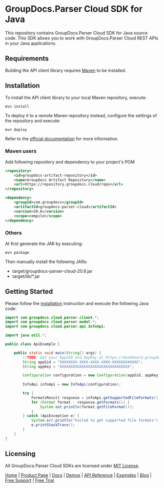# GroupDocs.Parser Cloud SDK for Java
This repository contains GroupDocs.Parser Cloud SDK for Java source code. This SDK allows you to work with GroupDocs.Parser Cloud REST APIs in your Java applications.

## Requirements

Building the API client library requires [Maven](https://maven.apache.org/) to be installed.

## Installation

To install the API client library to your local Maven repository, execute:

```shell
mvn install
```

To deploy it to a remote Maven repository instead, configure the settings of the repository and execute:

```shell
mvn deploy
```

Refer to the [official documentation](https://maven.apache.org/plugins/maven-deploy-plugin/usage.html) for more information.

### Maven users

Add following repository and dependency to your project's POM

```xml
<repository>
    <id>groupdocs-artifact-repository</id>
    <name>GroupDocs Artifact Repository</name>
    <url>https://repository.groupdocs.cloud/repo</url>
</repository>
```

```xml
<dependency>
    <groupId>com.groupdocs</groupId>
    <artifactId>groupdocs-parser-cloud</artifactId>
    <version>20.6</version>
    <scope>compile</scope>
</dependency>
```

### Others

At first generate the JAR by executing:

    mvn package

Then manually install the following JARs:

* target/groupdocs-parser-cloud-20.6.jar
* target/lib/*.jar

## Getting Started

Please follow the [installation](#installation) instruction and execute the following Java code:

```java
import com.groupdocs.cloud.parser.client.*;
import com.groupdocs.cloud.parser.model.*;
import com.groupdocs.cloud.parser.api.InfoApi;

import java.util.*;

public class ApiExample {

    public static void main(String[] args) {
        //TODO: Get your AppSID and AppKey at https://dashboard.groupdocs.cloud (free registration is required).
        String appSid = "XXXXXXXX-XXXX-XXXX-XXXX-XXXXXXXXXXXX";
        String appKey = "XXXXXXXXXXXXXXXXXXXXXXXXXXXXXXXX";

        Configuration configuration = new Configuration(appSid, appKey);
        
        InfoApi infoApi = new InfoApi(configuration);

        try {
            FormatsResult response = infoApi.getSupportedFileFormats();
            for (Format format : response.getFormats()) {
                System.out.println(format.getFileFormat());
            }
        } catch (ApiException e) {
            System.err.println("Failed to get supported file formats");
            e.printStackTrace();
        }
    }
}
```

## Licensing
All GroupDocs.Parser Cloud SDKs are licensed under [MIT License](LICENSE).

[Home](https://www.groupdocs.cloud/) | [Product Page](https://products.groupdocs.cloud/parser/java) | [Docs](https://docs.groupdocs.cloud/parser/) | [Demos](https://products.groupdocs.app/parser/family) | [API Reference](https://apireference.groupdocs.cloud/parser/) | [Examples](https://github.com/groupdocs-parser-cloud/groupdocs-parser-cloud-java-samples) | [Blog](https://blog.groupdocs.cloud/category/parser/) | [Free Support](https://forum.groupdocs.cloud/c/parser) | [Free Trial](https://purchase.groupdocs.cloud/trial)
